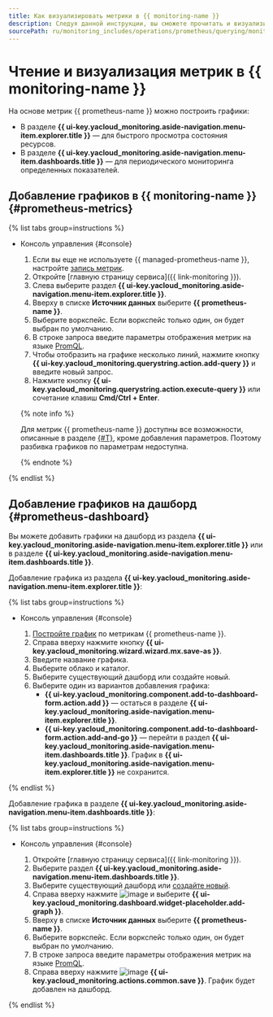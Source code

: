 ```yaml
---
title: Как визуализировать метрики в {{ monitoring-name }}
description: Следуя данной инструкции, вы сможете прочитать и визуализировать метрики {{ prometheus-name }} в {{ monitoring-name }}.
sourcePath: ru/monitoring_includes/operations/prometheus/querying/monitoring.md
---
```


# Чтение и визуализация метрик в {{ monitoring-name }}

На основе метрик {{ prometheus-name }} можно построить графики:

* В разделе **{{ ui-key.yacloud_monitoring.aside-navigation.menu-item.explorer.title }}** — для быстрого просмотра состояния ресурсов.
* В разделе **{{ ui-key.yacloud_monitoring.aside-navigation.menu-item.dashboards.title }}** — для периодического мониторинга определенных показателей.


## Добавление графиков в {{ monitoring-name }} {#prometheus-metrics}

{% list tabs group=instructions %}

- Консоль управления {#console}

  1. Если вы еще не используете {{ managed-prometheus-name }}, настройте [запись метрик](../ingestion/index.md).
  1. Откройте [главную страницу сервиса]({{ link-monitoring }}).
  1. Слева выберите раздел **{{ ui-key.yacloud_monitoring.aside-navigation.menu-item.explorer.title }}**.
  1. Вверху в списке **Источник данных** выберите **{{ prometheus-name }}**.
  1. Выберите воркспейс. Если воркспейс только один, он будет выбран по умолчанию.
  1. В строке запроса введите параметры отображения метрик на языке [PromQL](https://prometheus.io/docs/prometheus/latest/querying/basics/).
  1. Чтобы отобразить на графике несколько линий, нажмите кнопку **{{ ui-key.yacloud_monitoring.querystring.action.add-query }}** и введите новый запрос.
  1. Нажмите кнопку **{{ ui-key.yacloud_monitoring.querystring.action.execute-query }}** или сочетание клавиш **Cmd/Ctrl + Enter**.

  {% note info %}

  Для метрик {{ prometheus-name }} доступны все возможности, описанные в разделе [{#T}](../../metric/metric-explorer.md), кроме добавления параметров. Поэтому разбивка графиков по параметрам недоступна.

  {% endnote %}

{% endlist %}

## Добавление графиков на дашборд {#prometheus-dashboard}

Вы можете добавить графики на дашборд из раздела **{{ ui-key.yacloud_monitoring.aside-navigation.menu-item.explorer.title }}** или в разделе **{{ ui-key.yacloud_monitoring.aside-navigation.menu-item.dashboards.title }}**.

Добавление графика из раздела **{{ ui-key.yacloud_monitoring.aside-navigation.menu-item.explorer.title }}**:

{% list tabs group=instructions %}

- Консоль управления {#console}

  1. [Постройте график](#prometheus-metrics) по метрикам {{ prometheus-name }}.
  1. Справа вверху нажмите кнопку **{{ ui-key.yacloud_monitoring.wizard.wizard.mx.save-as }}**.
  1. Введите название графика.
  1. Выберите облако и каталог.
  1. Выберите существующий дашборд или создайте новый.
  1. Выберите один из вариантов добавления графика:
     * **{{ ui-key.yacloud_monitoring.component.add-to-dashboard-form.action.add }}** — остаться в разделе **{{ ui-key.yacloud_monitoring.aside-navigation.menu-item.explorer.title }}**.
     * **{{ ui-key.yacloud_monitoring.component.add-to-dashboard-form.action.add-and-go }}** — перейти в раздел **{{ ui-key.yacloud_monitoring.aside-navigation.menu-item.dashboards.title }}**. График в **{{ ui-key.yacloud_monitoring.aside-navigation.menu-item.explorer.title }}** не сохранится.

{% endlist %}

Добавление графика в разделе **{{ ui-key.yacloud_monitoring.aside-navigation.menu-item.dashboards.title }}**:

{% list tabs group=instructions %}

- Консоль управления {#console}

  1. Откройте [главную страницу сервиса]({{ link-monitoring }}).
  1. Выберите раздел **{{ ui-key.yacloud_monitoring.aside-navigation.menu-item.dashboards.title }}**.
  1. Выберите существующий дашборд или [создайте новый](../../dashboard/create.md).
  1. Справа вверху нажмите ![image](../../../../_assets/console-icons/plus.svg) и выберите **{{ ui-key.yacloud_monitoring.dashboard.widget-placeholder.add-graph }}**.
  1. Вверху в списке **Источник данных** выберите **{{ prometheus-name }}**.
  1. Выберите воркспейс. Если воркспейс только один, он будет выбран по умолчанию.
  1. В строке запроса введите параметры отображения метрик на языке [PromQL](https://prometheus.io/docs/prometheus/latest/querying/basics/).
  1. Справа вверху нажмите ![image](../../../../_assets/console-icons/floppy-disk.svg) **{{ ui-key.yacloud_monitoring.actions.common.save }}**. График будет добавлен на дашборд.

{% endlist %}

